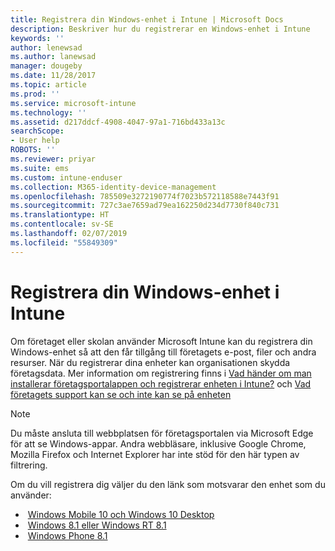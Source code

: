 ```yaml
---
title: Registrera din Windows-enhet i Intune | Microsoft Docs
description: Beskriver hur du registrerar en Windows-enhet i Intune
keywords: ''
author: lenewsad
ms.author: lanewsad
manager: dougeby
ms.date: 11/28/2017
ms.topic: article
ms.prod: ''
ms.service: microsoft-intune
ms.technology: ''
ms.assetid: d217ddcf-4908-4047-97a1-716bd433a13c
searchScope:
- User help
ROBOTS: ''
ms.reviewer: priyar
ms.suite: ems
ms.custom: intune-enduser
ms.collection: M365-identity-device-management
ms.openlocfilehash: 785509e3272190774f7023b572118588e7443f91
ms.sourcegitcommit: 727c3ae7659ad79ea162250d234d7730f840c731
ms.translationtype: HT
ms.contentlocale: sv-SE
ms.lasthandoff: 02/07/2019
ms.locfileid: "55849309"
---
```

# <a name="enroll-your-windows-device-in-intune"></a>Registrera din Windows-enhet i Intune

Om företaget eller skolan använder Microsoft Intune kan du registrera din Windows-enhet så att den får tillgång till företagets e-post, filer och andra resurser. När du registrerar dina enheter kan organisationen skydda företagsdata. Mer information om registrering finns i [Vad händer om man installerar företagsportalappen och registrerar enheten i Intune?](what-happens-if-you-install-the-company-portal-app-and-enroll-your-device-in-intune-windows.md) och [Vad företagets support kan se och inte kan se på enheten](what-info-can-your-company-see-when-you-enroll-your-device-in-intune.md)

> [!NOTE]
> Du måste ansluta till webbplatsen för företagsportalen via Microsoft Edge för att se Windows-appar. Andra webbläsare, inklusive Google Chrome, Mozilla Firefox och Internet Explorer har inte stöd för den här typen av filtrering.


Om du vill registrera dig väljer du den länk som motsvarar den enhet som du använder:

-  [Windows Mobile 10 och Windows 10 Desktop](enroll-your-w10-phone-or-w10-pc-windows.md)
-  [Windows 8.1 eller Windows RT 8.1](enroll-your-w81-or-rt81-windows.md)
-  [Windows Phone 8.1](enroll-your-wp81-windows.md)
